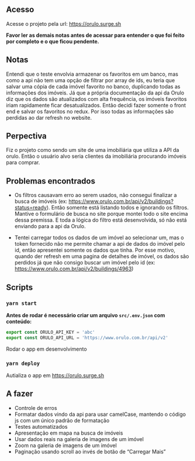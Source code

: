 ## Acesso

Acesse o projeto pela url: https://orulo.surge.sh

**Favor ler as demais notas antes de acessar para entender o que foi feito por completo e o que ficou pendente.**

## Notas

Entendi que o teste envolvia armazenar os favoritos em um banco, mas como a api não tem uma opção de filtrar por array de ids, eu teria que salvar uma cópia de cada imóvel favorito no banco, duplicando todas as informações dos imóveis. Já que a própria documentação da api da Orulo diz que os dados são atualizados com alta frequência, os imóveis favoritos iriam rapidamente ficar desatualizados. Então decidi fazer somente o front end e salvar os favoritos no redux. Por isso todas as informações são perdidas ao dar refresh no website.

## Perpectiva

Fiz o projeto como sendo um site de uma imobiliária que utiliza a API da orulo.
Então o usuário alvo seria clientes da imobiliária procurando imóveis para comprar.

## Problemas encontrados

* Os filtros causavam erro ao serem usados, não consegui finalizar a busca de imóveis (ex: https://www.orulo.com.br/api/v2/buildings?status=ready). Então somente está listando todos e ignorando os filtros. Mantive o formulário de busca no site porque montei todo o site encima dessa premissa. E toda a lógica do filtro está desenvolvida, só não está enviando para a api da Orulo.

* Tentei carregar todos os dados de um imóvel ao selecionar um, mas o token fornecido não me permite chamar a api de dados do imóvel pelo id, então apresentei somente os dados que tinha. Por esse motivo, quando der refresh em uma pagina de detalhes de imóvel, os dados são perdidos já que não consigo buscar um imóvel pelo id (ex: https://www.orulo.com.br/api/v2/buildings/4963)

## Scripts

### `yarn start`

**Antes de rodar é necessário criar um arquivo `src/.env.json` com conteúdo:**

```javascript
export const ORULO_API_KEY = 'abc'
export const ORULO_API_URL = 'https://www.orulo.com.br/api/v2'
```

Rodar o app em desenvolvimento

### `yarn deploy`

Autializa o app em https://orulo.surge.sh

## A fazer

* Controle de erros
* Formatar dados vindo da api para usar camelCase, mantendo o código js com um único padrão de formatação
* Testes automatizados
* Apresentação em mapa na busca de imóveis
* Usar dados reais na galeria de imagens de um imóvel
* Zoom na galeria de imagens de um imóvel
* Paginação usando scroll ao invés de botão de “Carregar Mais”
